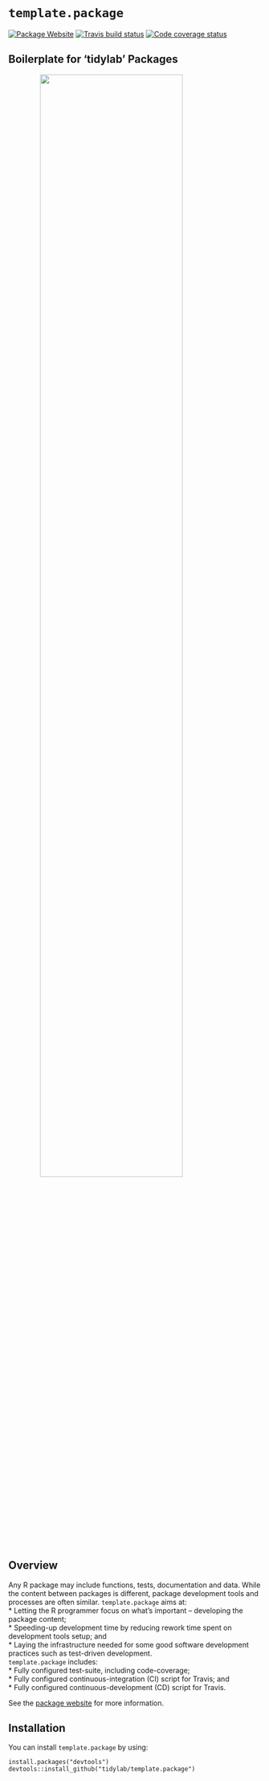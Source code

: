 
# `template.package`

<!-- badges: start -->

[![Package
Website](https://img.shields.io/badge/Package%20Website-Click--Here-9cf.svg)](https://tidylab.github.io/template.package/)
[![Travis build
status](https://travis-ci.org/tidylab/template.package.svg?branch=master)](https://travis-ci.org/tidylab/template.package)
[![Code coverage
status](https://codecov.io/gh/tidylab/template.package/branch/master/graph/badge.svg)](https://codecov.io/github/tidylab/template.package/?branch=master)
<!-- badges: end -->

## Boilerplate for ‘tidylab’ Packages

<img src="https://i.imgur.com/RLEQkhe.png" width="75%" style="display: block; margin: auto;" />

## Overview

Any R package may include functions, tests, documentation and data.
While the content between packages is different, package development
tools and processes are often similar. `template.package` aims at:  
\* Letting the R programmer focus on what’s important – developing the
package content;  
\* Speeding-up development time by reducing rework time spent on
development tools setup; and  
\* Laying the infrastructure needed for some good software development
practices such as test-driven development.  
`template.package` includes:  
\* Fully configured test-suite, including code-coverage;  
\* Fully configured continuous-integration (CI) script for Travis; and  
\* Fully configured continuous-development (CD) script for Travis.

See the [package website](https://tidylab.github.io/template.package/)
for more information.

## Installation

You can install `template.package` by using:

    install.packages("devtools")
    devtools::install_github("tidylab/template.package")

